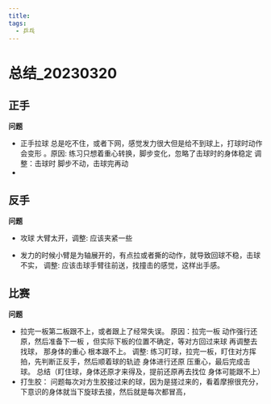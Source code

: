 ```yaml
---
title: 
tags:
  - 乒乓
---
```




# 总结_20230320



## 正手

**问题**

* 正手拉球 总是吃不住，或者下网，感觉发力很大但是给不到球上，打球时动作会变形   。原因: 练习只想着重心转换，脚步变化，忽略了击球时的身体稳定 调整：击球时 脚步不动，击球完再动  
* 

## 反手

**问题**

* 攻球 大臂太开，调整: 应该夹紧一些

* 发力的时候小臂是为轴展开的，有点拉或者撕的动作，就导致回球不稳，击球不实， 调整: 应该击球手臂往前送，找撞击的感觉，这样出手感。



## 比赛

**问题**

* 拉完一板第二板跟不上，或者跟上了经常失误。  原因：拉完一板 动作强行还原，然后准备下一板 ，但实际下板的位置不确定，等对方回过来球  再调整去找球， 那身体的重心 根本跟不上。      调整:   练习盯球，拉完一板，盯住对方挥拍，先判断正反手，然后顺着球的轨迹 身体进行还原 压重心，最后完成击球。 总结（盯住球，身体还原才来得及，提前还原再去找位 身体可能跟不上）
* 打生胶： 问题每次对方生胶接过来的球，因为是搓过来的，看着摩擦很充分，下意识的身体就当下旋球去接，然后就是每次都冒高，